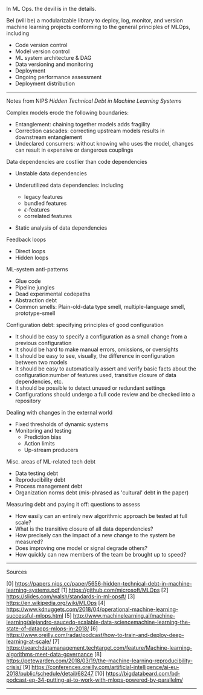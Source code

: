 In ML Ops. the devil is in the details.

Bel (will be) a modularizable library to deploy, log, monitor, and version machine learning projects conforming to the general principles of MLOps, including

- Code version control
- Model version control
- ML system architecture & DAG
- Data versioning and monitoring
- Deployment
- Ongoing performance assessment
- Deployment distribution

---------------

Notes from NIPS *Hidden Technical Debt in Machine Learning Systems*

Complex models erode the following boundaries:

- Entanglement: chaining together models adds fragility
- Correction cascades: correcting upstream models results in downstream entanglement
- Undeclared consumers: without knowing who uses the model, changes can result in expensive or dangerous couplings

Data dependencies are costlier than code dependencies

- Unstable data dependencies

- Underutilized data dependencies: including 
  - legacy features
  - bundled features
  - $\epsilon$-features
  - correlated features

- Static analysis of data dependencies

Feedback loops
- Direct loops
- Hidden loops

ML-system anti-patterns
- Glue code
- Pipeline jungles
- Dead experimental codepaths
- Abstraction debt
- Common smells: Plain-old-data type smell, multiple-language smell, prototype-smell

Configuration debt: specifying principles of good configuration
- It should be easy to specify a configuration as a small change from a previous configuration
- It should be hard to make manual errors, omissions, or oversights
- It should be easy to see, visually, the difference in configuration between two models
- It should be easy to automatically assert and verify basic facts about the configuration:number of features used, transitive closure of data dependencies, etc.
- It should be possible to detect unused or redundant settings
- Configurations should undergo a full code review and be checked into a repository

Dealing with changes in the external world
- Fixed thresholds of dynamic systems
- Monitoring and testing
  - Prediction bias
  - Action limits
  - Up-stream producers
  
Misc. areas of ML-related tech debt
- Data testing debt
- Reproducibility debt
- Process management debt
- Organization norms debt (mis-phrased as 'cultural' debt in the paper)

Measuring debt and paying it off: questions to assess
- How easily can an entirely new algorithmic approach be tested at full scale?
- What is the transitive closure of all data dependencies?
- How precisely can the impact of a new change to the system be measured?
- Does improving one model or signal degrade others?
- How quickly can new members of the team be brought up to speed?


---------------

Sources

[0] https://papers.nips.cc/paper/5656-hidden-technical-debt-in-machine-learning-systems.pdf
[1] https://github.com/microsoft/MLOps
[2] https://slides.com/walsh/standards-in-ml-ops#/
[3] https://en.wikipedia.org/wiki/MLOps
[4] https://www.kdnuggets.com/2018/04/operational-machine-learning-successful-mlops.html
[5] http://www.machinelearning.ai/machine-learning/alejandro-saucedo-scalable-data-sciencemachine-learning-the-state-of-dataops-mlops-in-2018/
[6] https://www.oreilly.com/radar/podcast/how-to-train-and-deploy-deep-learning-at-scale/
[7] https://searchdatamanagement.techtarget.com/feature/Machine-learning-algorithms-meet-data-governance
[8] https://petewarden.com/2018/03/19/the-machine-learning-reproducibility-crisis/
[9] https://conferences.oreilly.com/artificial-intelligence/ai-eu-2018/public/schedule/detail/68247
[10] https://bigdatabeard.com/bd-podcast-ep-34-putting-ai-to-work-with-mlops-powered-by-parallelm/

-------------
